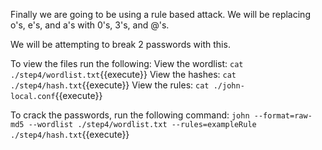 Finally we are going to be using a rule based attack. We will be replacing o's, e's, and a's with 0's, 3's, and @'s.

We will be attempting to break 2 passwords with this.

To view the files run the following:
	View the wordlist: `cat ./step4/wordlist.txt`{{execute}}
	View the hashes: `cat ./step4/hash.txt`{{execute}}
	View the rules: `cat ./john-local.conf`{{execute}}

To crack the passwords, run the following command:
	`john --format=raw-md5 --wordlist ./step4/wordlist.txt --rules=exampleRule ./step4/hash.txt`{{execute}}
